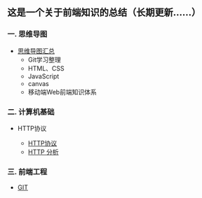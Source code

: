 ## 这是一个关于前端知识的总结（长期更新……）



### 一. 思维导图

* [思维导图汇总](https://github.com/lq773546837/WEB-Knowledge/tree/master/Mind%20mapping)
  + Git学习整理
  + HTML、CSS
  + JavaScript
  + canvas
  + 移动端Web前端知识体系

### 二. 计算机基础

* HTTP协议

  + [HTTP协议](https://github.com/lq773546837/WEB-Knowledge/tree/master/Computer%20Foundation/HTTP)
  + [HTTP 分析](https://github.com/lq773546837/WEB-Knowledge/tree/master/Computer%20Foundation/Analysis%20HTTP)

###  三. 前端工程

* [GIT](https://github.com/lq773546837/WEB-Knowledge/tree/master/WEB%20engineering/GIT)

  ​

  ​